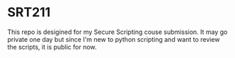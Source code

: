 # SRT211
This repo is desigined for my Secure Scripting couse submission.
It may go private one day but since I'm new to python scripting and want to review the scripts, it is public for now.
